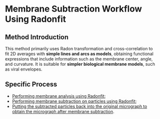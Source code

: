 # Membrane Subtraction Workflow Using Radonfit

## Method Introduction

This method primarily uses Radon transformation and cross-correlation to fit 2D averages with **simple lines and arcs as models**, obtaining functional expressions that include information such as the membrane center, angle, and curvature. It is suitable for **simpler biological membrane models**, such as viral envelopes.

## Specific Process

* [Performing membrane analysis using Radonfit](./Radonfit-Membrane-Analysis_en.md);
* [Performing membrane subtraction on particles using Radonfit](./Radonfit-Membrane-Subtraction_en.md);
* [Putting the subtracted particles back into the original micrograph to obtain the micrograph after membrane subtraction](./Radonfit-Micrograph-Membrane-Subtraction_en.md).